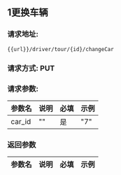 ## 1更换车辆
### 请求地址:
```
{{url}}/driver/tour/{id}/changeCar
```
### 请求方式: PUT  
### 请求参数:  

|参数名|说明|必填|示例|  
 |---|---|---|---|  
|car_id|""|是|"7"|  
### 返回参数  

|参数名|说明|必填|示例|  
 |---|---|---|---|  
